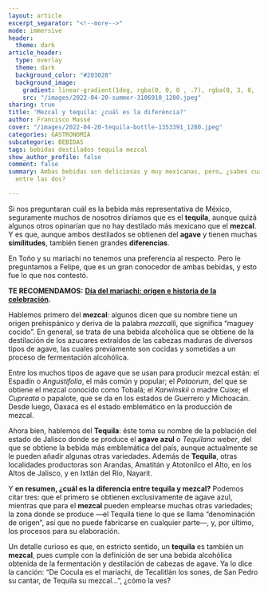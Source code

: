 ```yaml
---
layout: article
excerpt_separator: "<!--more-->"
mode: immersive
header:
  theme: dark
article_header:
  type: overlay
  theme: dark
  background_color: "#203028"
  background_image:
    gradient: linear-gradient(1deg, rgba(0, 0, 0 , .7), rgba(8, 3, 8, .9))
    src: "/images/2022-04-20-summer-3106910_1280.jpeg"
sharing: true
title: 'Mezcal y tequila: ¿cuál es la diferencia?'
author: Francisco Massé
cover: "/images/2022-04-20-tequila-bottle-1353391_1280.jpeg"
categories: GASTRONOMIA
subcategorie: BEBIDAS
tags: bebidas destilados tequila mezcal
show_author_profile: false
comment: false
summary: Ambas bebidas son deliciosas y muy mexicanas, pero… ¿sabes cuál es la diferencia
  entre las dos?

---
```

Si nos preguntaran cuál es la bebida más representativa de México, seguramente muchos de nosotros diríamos que es el **tequila**, aunque quizá algunos otros opinarían que no hay destilado más mexicano que el **mezcal**. Y es que, aunque ambos destilados se obtienen del **agave** y tienen muchas **similitudes**, también tienen grandes **diferencias**.

En Toño y su mariachi no tenemos una preferencia al respecto. Pero le preguntamos a Felipe, que es un gran conocedor de ambas bebidas, y esto fue lo que nos contestó.

**TE RECOMENDAMOS:** [**Día del mariachi: origen e historia de la celebración**](https://blog.tonoysumariachi.com/mexicanisimos/2022/05/27/dia-del-mariachi-origen-e-historia-de-la-celebracion.html)**.**

Hablemos primero del **mezcal**: algunos dicen que su nombre tiene un origen prehispánico y deriva de la palabra _mezcalli_, que significa “maguey cocido”. En general, se trata de una bebida alcohólica que se obtiene de la destilación de los azucares extraídos de las cabezas maduras de diversos tipos de agave, las cuales previamente son cocidas y sometidas a un proceso de fermentación alcohólica.

Entre los muchos tipos de agave que se usan para producir mezcal están: el Espadín o _Angustifolia_, el más común y popular; el _Potaorum_, del que se obtiene el mezcal conocido como Tobalá; el _Karwinskii_ o madre Cuixe; el _Cupreata_ o papalote, que se da en los estados de Guerrero y Michoacán. Desde luego, Oaxaca es el estado emblemático en la producción de mezcal.

Ahora bien, hablemos del **Tequila**: éste toma su nombre de la población del estado de Jalisco donde se produce el **agave azul** o _Tequilana weber_, del que se obtiene la bebida más emblemática del país, aunque actualmente se le pueden añadir algunas otras variedades. Además de **Tequila**, otras localidades productoras son Arandas, Amatitán y Atotonilco el Alto, en los Altos de Jalisco, y en Ixtlán del Río, Nayarit.

Y **en resumen, ¿cuál es la diferencia entre tequila y mezcal?** Podemos citar tres: que el primero se obtienen exclusivamente de agave azul, mientras que para el **mezcal** pueden emplearse muchas otras variedades; la zona donde se produce —el Tequila tiene lo que se llama “denominación de origen”, así que no puede fabricarse en cualquier parte—, y, por último, los procesos para su elaboración.

Un detalle curioso es que, en estricto sentido, un **tequila** es también un **mezcal**, pues cumple con la definición de ser una bebida alcohólica obtenida de la fermentación y destilación de cabezas de agave. Ya lo dice la canción: “De Cocula es el mariachi, de Tecalitlán los sones, de San Pedro su cantar, de Tequila su mezcal…”, ¿cómo la ves?